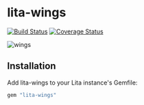 # lita-wings

[![Build Status](https://travis-ci.org/onewheelskyward/lita-wings.png?branch=master)](https://travis-ci.org/onewheelskyward/lita-wings)
[![Coverage Status](https://coveralls.io/repos/onewheelskyward/lita-wings/badge.svg?branch=master)](https://coveralls.io/r/onewheelskyward/lita-wings?branch=master)

![wings](http://4gspot.files.wordpress.com/2010/10/1273212602563.gif)

## Installation

Add lita-wings to your Lita instance's Gemfile:

``` ruby
gem "lita-wings"
```
